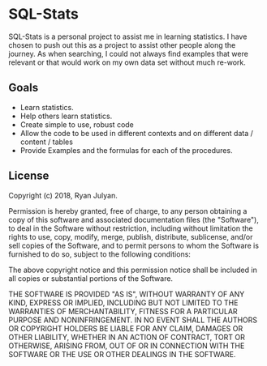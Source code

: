 # SQL-Stats
SQL-Stats is a personal project to assist me in learning statistics. I have chosen to push out this as a project to assist other people along the journey. As when searching, I could not always find examples that were relevant or that would work on my own data set without much re-work.

## Goals
* Learn statistics.
* Help others learn statistics.
* Create simple to use, robust code
* Allow the code to be used in different contexts and on different data / content / tables
* Provide Examples and the formulas for each of the procedures.

## License
Copyright (c) 2018, Ryan Julyan.

Permission is hereby granted, free of charge, to any person obtaining a copy of this software and associated documentation files (the "Software"), to deal in the Software without restriction, including without limitation the rights to use, copy, modify, merge, publish, distribute, sublicense, and/or sell copies of the Software, and to permit persons to whom the Software is furnished to do so, subject to the following conditions:

The above copyright notice and this permission notice shall be included in all copies or substantial portions of the Software.

THE SOFTWARE IS PROVIDED "AS IS", WITHOUT WARRANTY OF ANY KIND, EXPRESS OR IMPLIED, INCLUDING BUT NOT LIMITED TO THE WARRANTIES OF MERCHANTABILITY, FITNESS FOR A PARTICULAR PURPOSE AND NONINFRINGEMENT. IN NO EVENT SHALL THE AUTHORS OR COPYRIGHT HOLDERS BE LIABLE FOR ANY CLAIM, DAMAGES OR OTHER LIABILITY, WHETHER IN AN ACTION OF CONTRACT, TORT OR OTHERWISE, ARISING FROM, OUT OF OR IN CONNECTION WITH THE SOFTWARE OR THE USE OR OTHER DEALINGS IN THE SOFTWARE.